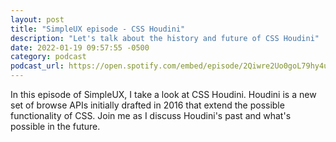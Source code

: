 ```yaml
---
layout: post
title: "SimpleUX episode - CSS Houdini"
description: "Let's talk about the history and future of CSS Houdini"
date: 2022-01-19 09:57:55 -0500
category: podcast
podcast_url: https://open.spotify.com/embed/episode/2Qiwre2Uo0goL79hy4uk8g?utm_source=generator
---
```


In this episode of SimpleUX, I take a look at CSS Houdini. Houdini is a new set of browse APIs initially drafted in 2016 that extend the possible functionality of CSS. Join me as I discuss Houdini's past and what's possible in the future.
